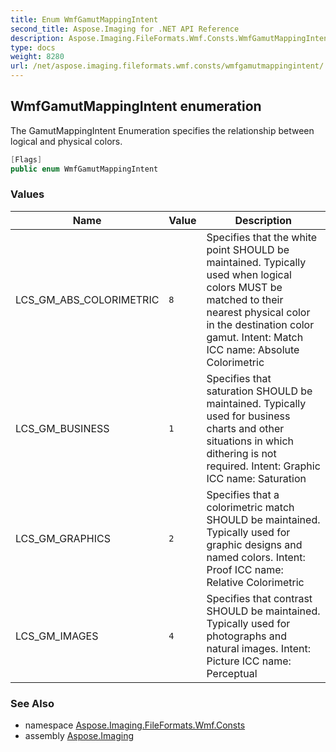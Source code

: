 ```yaml
---
title: Enum WmfGamutMappingIntent
second_title: Aspose.Imaging for .NET API Reference
description: Aspose.Imaging.FileFormats.Wmf.Consts.WmfGamutMappingIntent enum. The GamutMappingIntent Enumeration specifies the relationship between logical and physical colors
type: docs
weight: 8280
url: /net/aspose.imaging.fileformats.wmf.consts/wmfgamutmappingintent/
---
```

## WmfGamutMappingIntent enumeration

The GamutMappingIntent Enumeration specifies the relationship between logical and physical colors.

```csharp
[Flags]
public enum WmfGamutMappingIntent
```

### Values

| Name | Value | Description |
| --- | --- | --- |
| LCS_GM_ABS_COLORIMETRIC | `8` | Specifies that the white point SHOULD be maintained. Typically used when logical colors MUST be matched to their nearest physical color in the destination color gamut. Intent: Match ICC name: Absolute Colorimetric |
| LCS_GM_BUSINESS | `1` | Specifies that saturation SHOULD be maintained. Typically used for business charts and other situations in which dithering is not required. Intent: Graphic ICC name: Saturation |
| LCS_GM_GRAPHICS | `2` | Specifies that a colorimetric match SHOULD be maintained. Typically used for graphic designs and named colors. Intent: Proof ICC name: Relative Colorimetric |
| LCS_GM_IMAGES | `4` | Specifies that contrast SHOULD be maintained. Typically used for photographs and natural images. Intent: Picture ICC name: Perceptual |

### See Also

* namespace [Aspose.Imaging.FileFormats.Wmf.Consts](../../aspose.imaging.fileformats.wmf.consts/)
* assembly [Aspose.Imaging](../../)


